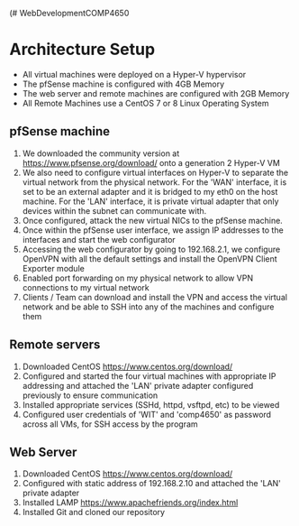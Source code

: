 (# WebDevelopmentCOMP4650


# Architecture Setup
- All virtual machines were deployed on a Hyper-V hypervisor
- The pfSense machine is configured with 4GB Memory
- The web server and remote machines are configured with 2GB Memory
- All Remote Machines use a CentOS 7 or 8 Linux Operating System
## pfSense machine
1. We downloaded the community version at https://www.pfsense.org/download/ onto a generation 2 Hyper-V VM
2. We also need to configure virtual interfaces on Hyper-V to separate the virtual network from the physical network. For the 'WAN' interface, it is set to be an external adapter and it is bridged to my eth0 on the host machine. For the 'LAN' interface, it is private virtual adapter that only devices within the subnet can communicate with.
3. Once configured, attack the new virtual NICs to the pfSense machine.
4. Once within the pfSense user interface, we assign IP addresses to the interfaces and start the web configurator
5. Accessing the web configurator by going to 192.168.2.1, we configure OpenVPN with all the default settings and install the OpenVPN Client Exporter module
6. Enabled port forwarding on my physical network to allow VPN connections to my virtual network
7. Clients / Team can download and install the VPN and access the virtual network and be able to SSH into any of the machines and configure them
## Remote servers 
1. Downloaded CentOS https://www.centos.org/download/
2. Configured and started the four virtual machines with appropriate IP addressing and attached the 'LAN' private adapter configured previously to ensure communication
3. Installed appropriate services (SSHd, httpd, vsftpd, etc) to be viewed
4. Configured user credentials of 'WIT' and 'comp4650' as password across all VMs, for SSH access by the program
## Web Server
1. Downloaded CentOS https://www.centos.org/download/
2. Configured with static address of 192.168.2.10 and attached the 'LAN' private adapter
3. Installed LAMP https://www.apachefriends.org/index.html
4. Installed Git and cloned our repository


